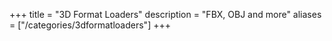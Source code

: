 +++
title = "3D Format Loaders"
description = "FBX, OBJ and more"
aliases = ["/categories/3dformatloaders"]
+++
